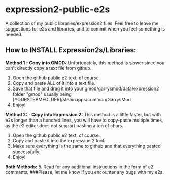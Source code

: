 # expression2-public-e2s
A collection of my public libraries/expression2 files.
Feel free to leave me suggestions for e2s and libraries, and to commit when you feel something is needed.

## How to INSTALL Expression2s/Libraries:
__Method 1 - Copy into GMOD:__
  Unfortunately, this method is slower since you can't directly copy a text file from github.
  1. Open the github public e2 text, of course.
  2. Copy and paste ALL of it into a text file.
  3. Save that file and drag it into your gmod/garrysmod/data/expression2 folder
    "gmod" usually being [YOURSTEAMFOLDER]/steamapps/common/GarrysMod
  4. Enjoy!

__Method 2: - Copy into Expression 2:__
  This method is a little faster, but with e2s longer than a hundred lines, you will have to copy-paste multiple
  times, as the e2 editor does not support pasting a ton of chars.
  1. Open the github public e2 text, of course.
  2. Copy and paste it into the expression 2 tool.
  3. Make sure everything is the same to github and that everything pasted successfully.
  4. Enjoy!

__Both Methods:__
5. Read for any additional instructions in the form of e2 comments.
###Please, let me know if you encounter any bugs with my e2s.
